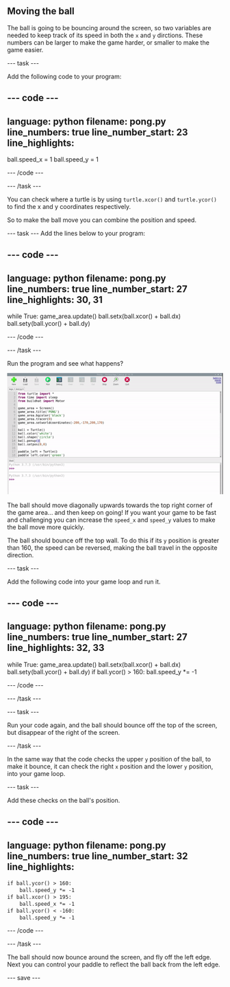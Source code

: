 ## Moving the ball

The ball is going to be bouncing around the screen, so two variables are needed to keep track of its speed in both the `x` and `y` dirctions. These numbers can be larger to make the game harder, or smaller to make the game easier.

--- task ---

Add the following code to your program:

--- code ---
---
language: python
filename: pong.py
line_numbers: true
line_number_start: 23
line_highlights: 
---

ball.speed_x = 1
ball.speed_y = 1

--- /code ---

--- /task ---

You can check where a turtle is by using `turtle.xcor()` and `turtle.ycor()` to find the x and y coordinates respectively. 

So to make the ball move you can combine the position and speed. 

--- task ---
Add the lines below to your program:

--- code ---
---
language: python
filename: pong.py
line_numbers: true
line_number_start: 27
line_highlights: 30, 31
---

while True:
    game_area.update()
    ball.setx(ball.xcor() + ball.dx)
    ball.sety(ball.ycor() + ball.dy)

--- /code ---

--- /task ---

Run the program and see what happens?

![pong screen with the ball travelling off to the top right corner](images/ball_diagonal.gif)

The ball should move diagonally upwards towards the top right corner of the game area... and then keep on going! If you want your game to be fast and challenging you can increase the `speed_x` and `speed_y` values to make the ball move more quickly. 

The ball should bounce off the top wall. To do this if its `y` position is greater than 160, the speed can be reversed, making the ball travel in the opposite direction. 

--- task ---

Add the following code into your game loop and run it. 

--- code ---
---
language: python
filename: pong.py
line_numbers: true
line_number_start: 27
line_highlights: 32, 33
---

while True:
    game_area.update()
    ball.setx(ball.xcor() + ball.dx)
    ball.sety(ball.ycor() + ball.dy)
    if ball.ycor() > 160:
        ball.speed_y *= -1

--- /code ---

--- /task ---

--- task ---

Run your code again, and the ball should bounce off the top of the screen, but disappear of the right of the screen.

--- /task ---

In the same way that the code checks the upper `y` position of the ball, to make it bounce, it can check the right `x` position and the lower `y` position, into your game loop.

--- task ---

Add these checks on the ball's position.

--- code ---
---
language: python
filename: pong.py
line_numbers: true
line_number_start: 32
line_highlights: 
---
    if ball.ycor() > 160:
        ball.speed_y *= -1
    if ball.xcor() > 195:
        ball.speed_x *= -1
    if ball.ycor() < -160:
        ball.speed_y *= -1
--- /code ---

--- /task ---

The ball should now bounce around the screen, and fly off the left edge. Next you can control your paddle to reflect the ball back from the left edge.

--- save ---